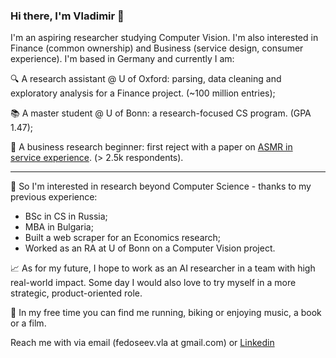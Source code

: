 ### Hi there, I'm Vladimir 👋

I'm an aspiring researcher studying Computer Vision. I'm also interested in Finance (common ownership) and Business (service design, consumer experience). I'm based in Germany and currently I am:

🔍 A research assistant @ U of Oxford: parsing, data cleaning and exploratory analysis for a Finance project. (~100 million entries);

📚 A master student @ U of Bonn: a research-focused CS program. (GPA 1.47);

📃 A business research beginner: first reject with a paper on [ASMR in service experience](https://asmruniversity.com/tag/vladimir-fedoseev/). (> 2.5k respondents).

_____
🚈 So I'm interested in research beyond Computer Science - thanks to my previous experience:
- BSc in CS in Russia;
- MBA in Bulgaria;
- Built a web scraper for an Economics research;
- Worked as an RA at U of Bonn on a Computer Vision project.

📈 As for my future, I hope to work as an AI researcher in a team with high real-world impact. Some day I would also love to try myself in a more strategic, product-oriented role.

🏃 In my free time you can find me running, biking or enjoying music, a book or a film.

Reach me with via email (fedoseev.vla at gmail.com) or [Linkedin](linkedin.com/in/vladimir-fedoseev/)
